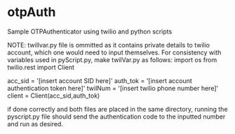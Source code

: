 # otpAuth
Sample OTPAuthenticator using twilio and python scripts

NOTE: twillvar.py file is ommitted as it contains private details
to twilio account, which one would need to input themselves.  For consistency
with variables used in pyScript.py, make twilVar.py as follows:
import os
from twilio.rest import Client

acc_sid = '[insert account SID here]'
auth_tok = '[insert account authentication token here]'
twilNum = '[insert twilio phone number here]'
client = Client(acc_sid,auth_tok)

if done correctly and both files are placed in the same directory, running the
pyscript.py file should send the authentication code to the inputted number
and run as desired.
